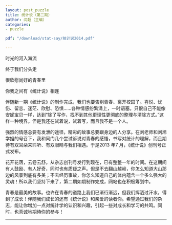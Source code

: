 ```yaml
---
layout: post_puzzle  
title: 统计说（第二期）
author: 闫超（主编）
categories:
- puzzle

pdf: "/download/stat-say/统计说2014.pdf" 

---
```


时光的河入海流

终于我们分头走

很欣慰尚好的青春里

你我之间有《统计说》相连

伴随新一期《统计说》的制作完成，我们也要告别青春、离开校园了。喜悦、忧伤、留恋、迷茫、欣慰、恐惧……各种情感纷繁涌上，一时语塞。只恨自己不能像安妮宝贝一样，达到“除了写作，找不到其他更理性更彻底的整理与清除方式。”这样一种境界。但是我还在试着说，试着写，而且我不是一个人。

强烈的情感总要有发泄的途径，精彩的故事总要跟身边的人分享。在刘老师和刘旭学姐的号召下，我和同门几个尝试诉说对青春的感悟，书写对统计的理解，而且期待有双耳朵来聆听、有双眼睛与我们相遇。于是2013 年7 月，《统计说》创刊号正式发布。

花开花落，云卷云舒。从杂志创刊号发行到现在，已有整整一年的时间。在这期间有人鼓励、有人好奇，同时也有质疑之声。但是不去翻山越岭，你怎么知道大山那边的风景到底有多美；不去经历事故，你怎么知道自己的体内蕴含一个多么强大的灵魂！所以我们坚持下来了，第二期如期制作完成，网站也在积极筹划中。

青春是最美的故事。也许在青春的道路上我们已渐行渐远，但我们挥洒过汗水，得到了成长！伴随我们成长的还有《统计说》和亲爱的读者你。希望通过我们的杂志，能让你增加一点对统计学的认识和兴趣，引起一些对成长和学习的共鸣。同时，也真诚地期待你的参与！

---


